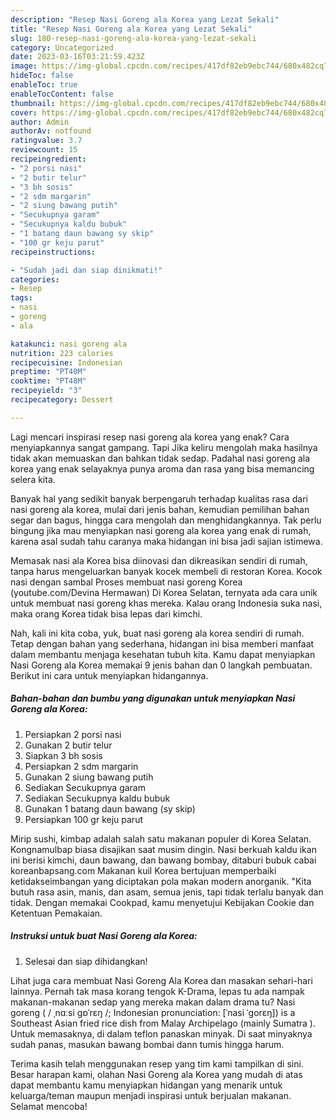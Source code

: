 ```yaml
---
description: "Resep Nasi Goreng ala Korea yang Lezat Sekali"
title: "Resep Nasi Goreng ala Korea yang Lezat Sekali"
slug: 180-resep-nasi-goreng-ala-korea-yang-lezat-sekali
category: Uncategorized
date: 2023-03-16T03:21:59.423Z
image: https://img-global.cpcdn.com/recipes/417df82eb9ebc744/680x482cq70/nasi-goreng-ala-korea-foto-resep-utama.jpg
hideToc: false
enableToc: true
enableTocContent: false
thumbnail: https://img-global.cpcdn.com/recipes/417df82eb9ebc744/680x482cq70/nasi-goreng-ala-korea-foto-resep-utama.jpg
cover: https://img-global.cpcdn.com/recipes/417df82eb9ebc744/680x482cq70/nasi-goreng-ala-korea-foto-resep-utama.jpg
author: Admin
authorAv: notfound
ratingvalue: 3.7
reviewcount: 15
recipeingredient:
- "2 porsi nasi"
- "2 butir telur"
- "3 bh sosis"
- "2 sdm margarin"
- "2 siung bawang putih"
- "Secukupnya garam"
- "Secukupnya kaldu bubuk"
- "1 batang daun bawang sy skip"
- "100 gr keju parut"
recipeinstructions:

- "Sudah jadi dan siap dinikmati!"
categories:
- Resep
tags:
- nasi
- goreng
- ala

katakunci: nasi goreng ala 
nutrition: 223 calories
recipecuisine: Indonesian
preptime: "PT40M"
cooktime: "PT48M"
recipeyield: "3"
recipecategory: Dessert

---
```



Lagi mencari inspirasi resep nasi goreng ala korea yang enak? Cara menyiapkannya sangat gampang. Tapi Jika keliru mengolah maka hasilnya tidak akan memuaskan dan bahkan tidak sedap. Padahal nasi goreng ala korea yang enak selayaknya punya aroma dan rasa yang bisa memancing selera kita.


Banyak hal yang sedikit banyak berpengaruh terhadap kualitas rasa dari nasi goreng ala korea, mulai dari jenis bahan, kemudian pemilihan bahan segar dan bagus, hingga cara mengolah dan menghidangkannya. Tak perlu bingung jika mau menyiapkan nasi goreng ala korea yang enak di rumah, karena asal sudah tahu caranya maka hidangan ini bisa jadi sajian istimewa.

Memasak nasi ala Korea bisa diinovasi dan dikreasikan sendiri di rumah, tanpa harus mengeluarkan banyak kocek membeli di restoran Korea. Kocok nasi dengan sambal Proses membuat nasi goreng Korea (youtube.com/Devina Hermawan) Di Korea Selatan, ternyata ada cara unik untuk membuat nasi goreng khas mereka. Kalau orang Indonesia suka nasi, maka orang Korea tidak bisa lepas dari kimchi.


Nah, kali ini kita coba, yuk, buat nasi goreng ala korea sendiri di rumah. Tetap dengan bahan yang sederhana, hidangan ini bisa memberi manfaat dalam membantu menjaga kesehatan tubuh kita. Kamu dapat menyiapkan Nasi Goreng ala Korea memakai 9 jenis bahan dan 0 langkah pembuatan. Berikut ini cara untuk menyiapkan hidangannya.

<!--inarticleads1-->

##### Bahan-bahan dan bumbu yang digunakan untuk menyiapkan Nasi Goreng ala Korea:

1. Persiapkan 2 porsi nasi
1. Gunakan 2 butir telur
1. Siapkan 3 bh sosis
1. Persiapkan 2 sdm margarin
1. Gunakan 2 siung bawang putih
1. Sediakan Secukupnya garam
1. Sediakan Secukupnya kaldu bubuk
1. Gunakan 1 batang daun bawang (sy skip)
1. Persiapkan 100 gr keju parut


Mirip sushi, kimbap adalah salah satu makanan populer di Korea Selatan. Kongnamulbap biasa disajikan saat musim dingin. Nasi berkuah kaldu ikan ini berisi kimchi, daun bawang, dan bawang bombay, ditaburi bubuk cabai koreanbapsang.com Makanan kuil Korea bertujuan memperbaiki ketidakseimbangan yang diciptakan pola makan modern anorganik. &#34;Kita butuh rasa asin, manis, dan asam, semua jenis, tapi tidak terlalu banyak dan tidak. Dengan memakai Cookpad, kamu menyetujui Kebijakan Cookie dan Ketentuan Pemakaian. 

<!--inarticleads2-->

##### Instruksi untuk buat Nasi Goreng ala Korea:


1. Selesai dan siap dihidangkan!

Lihat juga cara membuat Nasi Goreng Ala Korea dan masakan sehari-hari lainnya. Pernah tak masa korang tengok K-Drama, lepas tu ada nampak makanan-makanan sedap yang mereka makan dalam drama tu? Nasi goreng ( / ˌnɑːsi ɡɒˈrɛŋ /; Indonesian pronunciation: [ˈnasi ˈɡorɛŋ]) is a Southeast Asian fried rice dish from Malay Archipelago (mainly Sumatra ). Untuk memasaknya, di dalam teflon panaskan minyak. Di saat minyaknya sudah panas, masukan bawang bombai dann tumis hingga harum. 

Terima kasih telah menggunakan resep yang tim kami tampilkan di sini. Besar harapan kami, olahan Nasi Goreng ala Korea yang mudah di atas dapat membantu kamu menyiapkan hidangan yang menarik untuk keluarga/teman maupun menjadi inspirasi untuk berjualan makanan. Selamat mencoba!
